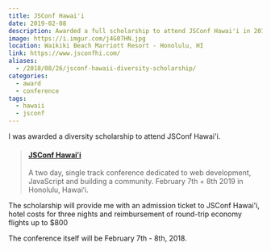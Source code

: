 ```yaml
---
title: JSConf Hawai'i
date: 2019-02-08
description: Awarded a full scholarship to attend JSConf Hawai'i in 2019 🌺
image: https://i.imgur.com/j4G07HN.jpg
location: Waikiki Beach Marriott Resort - Honolulu, HI
link: https://www.jsconfhi.com/
aliases:
  - /2018/08/26/jsconf-hawaii-diversity-scholarship/
categories:
  - award
  - conference
tags:
  - hawaii
  - jsconf
---
```


I was awarded a diversity scholarship to attend JSConf Hawai'i.

<blockquote class="embedly-card"><h4><a href="https://www.jsconfhi.com/">JSConf Hawaiʻi</a></h4><p>A two day, single track conference dedicated to web development, JavaScript and building a community. February 7th + 8th 2019 in Honolulu, Hawaiʻi.</p></blockquote>
<script async src="//cdn.embedly.com/widgets/platform.js" charset="UTF-8"></script>

The scholarship will provide me with an admission ticket to JSConf Hawai'i, hotel costs for three nights and reimbursement of round-trip economy flights up to \$800

The conference itself will be February 7th - 8th, 2018.

